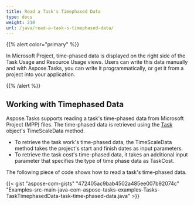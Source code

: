 ```yaml
---
title: Read a Task's Timephased Data
type: docs
weight: 210
url: /java/read-a-task-s-timephased-data/
---
```


{{% alert color="primary" %}} 

In Microsoft Project, time-phased data is displayed on the right side of the Task Usage and Resource Usage views. Users can write this data manually and with Aspose.Tasks, you can write it programmatically, or get it from a project into your application.

{{% /alert %}} 
## **Working with Timephased Data**
Aspose.Tasks supports reading a task's time-phased data from Microsoft Project (MPP) files. The time-phased data is retrieved using the [Task](https://apireference.aspose.com/tasks/java/com.aspose.tasks/Task/) object's TimeScaleData method.

- To retrieve the task work's time-phased data, the TimeScaleData method takes the project's start and finish dates as input parameters.
- To retrieve the task cost's time-phased data, it takes an additional input parameter that specifies the type of time phase data as TaskCost.

The following piece of code shows how to read a task's time-phased data.

{{< gist "aspose-com-gists" "472405ac9bab4502a485ee007b92074c" "Examples-src-main-java-com-aspose-tasks-examples-Tasks-TaskTimephasedData-task-time-phased-data.java" >}}
